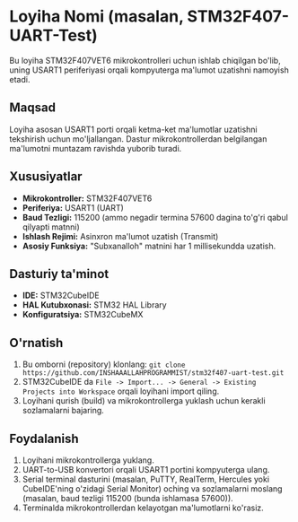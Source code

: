 # Loyiha Nomi (masalan, STM32F407-UART-Test)

Bu loyiha STM32F407VET6 mikrokontrolleri uchun ishlab chiqilgan bo'lib, uning USART1 periferiyasi orqali kompyuterga ma'lumot uzatishni namoyish etadi.

## Maqsad
Loyiha asosan USART1 porti orqali ketma-ket ma'lumotlar uzatishni tekshirish uchun mo'ljallangan. Dastur mikrokontrollerdan belgilangan ma'lumotni muntazam ravishda yuborib turadi.

## Xususiyatlar
* **Mikrokontroller:** STM32F407VET6
* **Periferiya:** USART1 (UART)
* **Baud Tezligi:** 115200 (ammo negadir termina 57600 dagina to'g'ri qabul qilyapti matnni)
* **Ishlash Rejimi:** Asinxron ma'lumot uzatish (Transmit)
* **Asosiy Funksiya:** "Subxanalloh" matnini har 1 millisekundda uzatish.

## Dasturiy ta'minot
* **IDE:** STM32CubeIDE
* **HAL Kutubxonasi:** STM32 HAL Library
* **Konfiguratsiya:** STM32CubeMX

## O'rnatish
1.  Bu omborni (repository) klonlang:
    `git clone https://github.com/INSHAAALLAHPROGRAMMIST/stm32f407-uart-test.git`
2.  STM32CubeIDE da `File -> Import... -> General -> Existing Projects into Workspace` orqali loyihani import qiling.
3.  Loyihani qurish (build) va mikrokontrollerga yuklash uchun kerakli sozlamalarni bajaring.

## Foydalanish
1.  Loyihani mikrokontrollerga yuklang.
2.  UART-to-USB konvertori orqali USART1 portini kompyuterga ulang.
3.  Serial terminal dasturini (masalan, PuTTY, RealTerm, Hercules yoki CubeIDE'ning o'zidagi Serial Monitor) oching va sozlamalarni moslang (masalan, baud tezligi 115200 (bunda ishlamasa 57600)).
4.  Terminalda mikrokontrollerdan kelayotgan ma'lumotlarni ko'rasiz.

